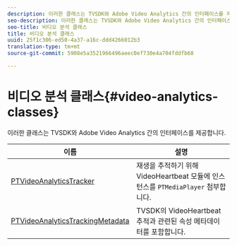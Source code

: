 ```yaml
---
description: 이러한 클래스는 TVSDK와 Adobe Video Analytics 간의 인터페이스를 제공합니다.
seo-description: 이러한 클래스는 TVSDK와 Adobe Video Analytics 간의 인터페이스를 제공합니다.
seo-title: 비디오 분석 클래스
title: 비디오 분석 클래스
uuid: 25f1c306-ed50-4a37-a16c-ddd4266012b3
translation-type: tm+mt
source-git-commit: 5908e5a3521966496aeec0ef730e4a704fddfb68

---
```



# 비디오 분석 클래스{#video-analytics-classes}

이러한 클래스는 TVSDK와 Adobe Video Analytics 간의 인터페이스를 제공합니다.

| 이름 | 설명 |
|---|---|
| [PTVideoAnalyticsTracker](https://help.adobe.com/en_US/primetime/api/psdk/vhl_tvsdk_ios/Classes/PTVideoAnalyticsTracker.html) | 재생을 추적하기 위해 VideoHeartbeat 모듈에 인스턴스를 `PTMediaPlayer` 첨부합니다. |
| [PTVideoAnalyticsTrackingMetadata](https://help.adobe.com/en_US/primetime/api/psdk/vhl_tvsdk_ios/Classes/PTVideoAnalyticsTrackingMetadata.html) | TVSDK의 VideoHeartbeat 추적과 관련된 속성 메타데이터를 포함합니다. |